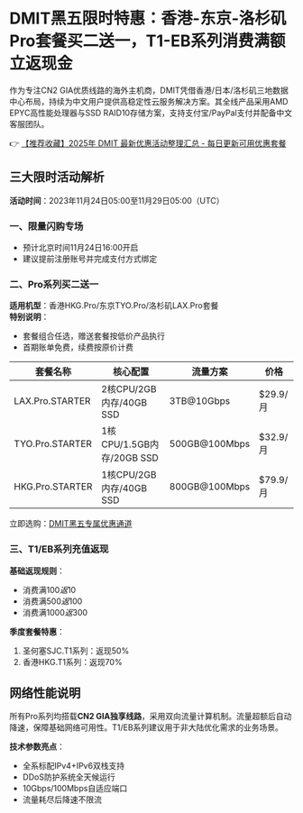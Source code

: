 # DMIT黑五限时特惠：香港-东京-洛杉矶Pro套餐买二送一，T1-EB系列消费满额立返现金

作为专注CN2 GIA优质线路的海外主机商，DMIT凭借香港/日本/洛杉矶三地数据中心布局，持续为中文用户提供高稳定性云服务解决方案。其全线产品采用AMD EPYC高性能处理器与SSD RAID10存储方案，支持支付宝/PayPal支付并配备中文客服团队。

👉 [【推荐收藏】2025年 DMIT 最新优惠活动整理汇总 - 每日更新可用优惠套餐](https://bit.ly/dmit_coupon)

## 三大限时活动解析
**活动时间**：2023年11月24日05:00至11月29日05:00（UTC）

### 一、限量闪购专场
- 预计北京时间11月24日16:00开启
- 建议提前注册账号并完成支付方式绑定

### 二、Pro系列买二送一
**适用机型**：香港HKG.Pro/东京TYO.Pro/洛杉矶LAX.Pro套餐  
**特别说明**：
- 套餐组合任选，赠送套餐按低价产品执行
- 首期账单免费，续费按原价计费

| 套餐名称          | 核心配置                          | 流量方案          | 价格      |
|-------------------|-----------------------------------|-------------------|-----------|
| LAX.Pro.STARTER   | 2核CPU/2GB内存/40GB SSD          | 3TB@10Gbps        | $29.9/月  |
| TYO.Pro.STARTER   | 1核CPU/1.5GB内存/20GB SSD        | 500GB@100Mbps     | $32.9/月  |
| HKG.Pro.STARTER   | 1核CPU/2GB内存/40GB SSD          | 800GB@100Mbps     | $79.9/月  |

立即选购：[DMIT黑五专属优惠通道](https://bit.ly/dmit_coupon)

### 三、T1/EB系列充值返现
**基础返现规则**：
- 消费满$100返$10
- 消费满$500返$100
- 消费满$1000返$300

**季度套餐特惠**：
1. 圣何塞SJC.T1系列：返现50%
2. 香港HKG.T1系列：返现70%

## 网络性能说明
所有Pro系列均搭载**CN2 GIA独享线路**，采用双向流量计算机制。流量超额后自动降速，保障基础网络可用性。T1/EB系列建议用于非大陆优化需求的业务场景。

**技术参数亮点**：
- 全系标配IPv4+IPv6双栈支持
- DDoS防护系统全天候运行
- 10Gbps/100Mbps自适应端口
- 流量耗尽后降速不限流
